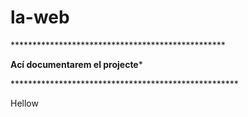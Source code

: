 # la-web


<p>*************************************************
 
**********Ací documentarem el projecte***********
  
****************************************************<p>
 
 
 <p>Hellow<p>
